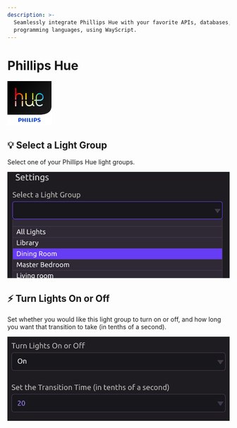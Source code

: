 ```yaml
---
description: >-
  Seamlessly integrate Phillips Hue with your favorite APIs, databases, and
  programming languages, using WayScript.
---
```


# Phillips Hue

![Remotely control lights using Philips Hue.](../../.gitbook/assets/hue.png)

## 💡 Select a Light Group

Select one of your Phillips Hue light groups.

![](../../.gitbook/assets/screen-shot-2019-07-17-at-2.10.54-pm.png)

## ⚡ Turn Lights On or Off

Set whether you would like this light group to turn on or off, and how long you want that transition to take \(in tenths of a second\).

![Turn lights on over the course of two seconds.](../../.gitbook/assets/screen-shot-2019-07-17-at-2.14.01-pm.png)

